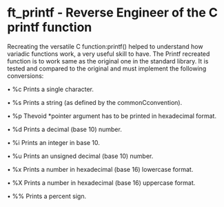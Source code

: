 # ft_printf - Reverse Engineer of the C printf function

Recreating the versatile C function:printf() helped to understand how variadic functions work, a very useful skill to have.
The Printf recreated function is to work same as the original one in the standard library. It is tested and compared to the original and must implement the following conversions:

• %c Prints a single character.

• %s Prints a string (as defined by the commonCconvention).

• %p Thevoid *pointer argument has to be printed in hexadecimal format.

• %d Prints a decimal (base 10) number.

• %i Prints an integer in base 10.

• %u Prints an unsigned decimal (base 10) number.

• %x Prints a number in hexadecimal (base 16) lowercase format.

• %X Prints a number in hexadecimal (base 16) uppercase format.

• %% Prints a percent sign.
